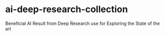 # ai-deep-research-collection
Beneficial AI Result from Deep Research use for Exploring the State of the art 
